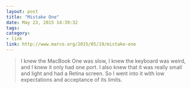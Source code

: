 ```yaml
---
layout: post
title: "Mistake One"
date: May 23, 2015 14:39:32
tags:
category:
- link
link: http://www.marco.org/2015/05/19/mistake-one
---
```


> I knew the MacBook One was slow, I knew the keyboard was weird, and I knew it only had one port. I also knew that it was really small and light and had a Retina screen. So I went into it with low expectations and acceptance of its limits.
